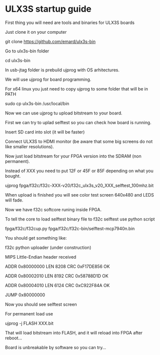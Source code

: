  # ULX3S startup guide

First thing you will need are tools and binaries for ULX3S boards

Just clone it on your computer 

git clone https://github.com/emard/ulx3s-bin

Go to ulx3s-bin folder

cd ulx3s-bin

In usb-jtag folder is prebuild ujprog with OS arhitectures.

We will use ujprog for board programming.

For x64 linux you just need to copy ujprog to some folder that will be in PATH

sudo cp ulx3s-bin /usr/local/bin

Now we can use ujprog tu upload bitstream to your board.

First we can try to uplad selftest so you can check how board is running.

Insert SD card into slot (it will be faster)

Connect ULX3S to HDMI monitor (be aware that some big screens do not like smaller resolutions).

Now just load bitstream for your FPGA version into the SDRAM (non permanent).

Instead of XXX you need to put 12F or 45F or 85F depending on what you bought.

ujprog fpga/f32c/f32c-XXX-v20/f32c_ulx3s_v20_XXX_selftest_100mhz.bit

When upload is finished you will see color test screen 640x480 and LEDS will fade.

Now we have f32c softcore runing inside FPGA.

To tell the core to load selftest binary file to f32c selftest use python script

fpga/f32c/f32cup.py fpga/f32c/f32c-bin/selftest-mcp7940n.bin

You should get something like:

f32c python uploader (under construction)

MIPS Little-Endian header received

ADDR 0x80000000 LEN 8208 CRC 0xF17DE856 OK

ADDR 0x80002010 LEN 8192 CRC 0x58788D1D OK

ADDR 0x80004010 LEN 6124 CRC 0xC922F84A OK

JUMP 0x80000000

Now you should see selftest screen

For permanent load use 

ujprog -j FLASH XXX.bit

That will load bitstream into FLASH, and it will reload into FPGA after reboot...

Board is unbreakable by software so you can try...

